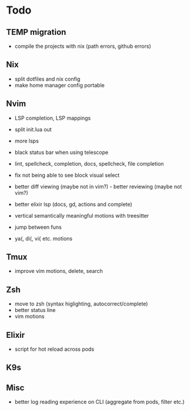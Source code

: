 # Todo

## TEMP migration

- compile the projects with nix (path errors, github errors)

## Nix

- split dotfiles and nix config
- make home manager config portable

## Nvim

- LSP completion, LSP mappings
- split init.lua out
- more lsps

- black status bar when using telescope
- lint, spellcheck, completion, docs, spellcheck, file completion
- fix not being able to see block visual select
- better diff viewing (maybe not in vim?) - better reviewing (maybe not vim?)
- better elixir lsp (docs, gd, actions and complete)
- vertical semantically meaningful motions with treesitter
- jump between funs
- ya(, di(, vi{ etc. motions

## Tmux

- improve vim motions, delete, search

## Zsh

- move to zsh (syntax higlighting, autocorrect/complete)
- better status line
- vim motions

## Elixir

- script for hot reload across pods

## K9s

## Misc

- better log reading experience on CLI (aggregate from pods, filter etc.)
